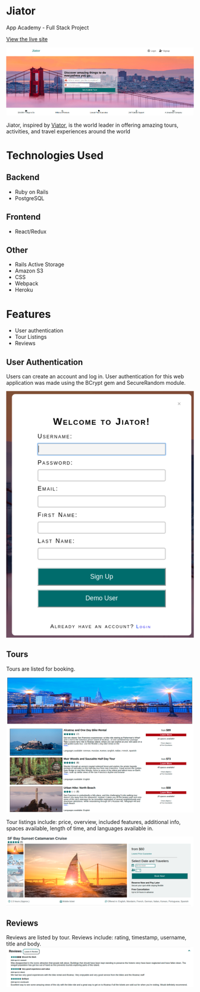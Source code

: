 # Jiator 
App Academy - Full Stack Project 

[View the live site ](https://jiator.herokuapp.com/#/)

![homepage](/app/assets/images/jiatorSplash.png)


Jiator, inspired by [Viator](https://www.viator.com/), is the world leader in offering amazing tours, activities, and travel experiences around the world

# Technologies Used

## Backend 
* Ruby on Rails 
* PostgreSQL

## Frontend
* React/Redux

## Other
* Rails Active Storage
* Amazon S3
* CSS
* Webpack
* Heroku

# Features 
* User authentication 
* Tour Listings 
* Reviews 

## User Authentication
Users can create an account and log in. User authentication for this web application was made using the BCrypt gem and SecureRandom module.

![modal](app/assets/images/signupmodal.png)

## Tours 
Tours are listed for booking.

![tourIndex](app/assets/images/indexJiator.png)

Tour listings include: price, overview, included features, additional info, spaces available, length of time, and languages available in.

![tourShow](app/assets/images/jiatorShow.png)

## Reviews 
Reviews are listed by tour. Reviews include: rating, timestamp, username, title and body.
![reviews](app/assets/images/jiatorReviews.png)
